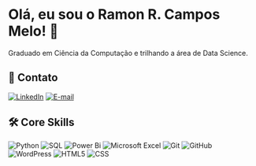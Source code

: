 
# Olá, eu sou o Ramon R. Campos Melo! 👋

Graduado em Ciência da Computação e trilhando a área de Data Science.

<!---
## 🧑🏻‍💻 Sobre mim
--->

## 🔗 Contato

[![LinkedIn](https://img.shields.io/badge/linkedin-%230077B5.svg?style=for-the-badge&logo=linkedin&logoColor=white)](https://www.linkedin.com/in/ramon-campos-melo/)
[![E-mail](https://img.shields.io/badge/-Email-2d3436?style=for-the-badge&logo=maildotru&logoColor=D4D4D4&)](mailto:ramonramalhoc@gmail.com)

## 🛠️  Core Skills

![Python](https://img.shields.io/badge/python-3670A0?style=for-the-badge&logo=python&logoColor=ffdd54)
![SQL](https://img.shields.io/badge/sql-%2307405e.svg?style=for-the-badge&logo=sqlite&logoColor=white)
![Power Bi](https://img.shields.io/badge/power_bi-F2C811?style=for-the-badge&logo=powerbi&logoColor=black)
![Microsoft Excel](https://img.shields.io/badge/Microsoft_Excel-217346?style=for-the-badge&logo=microsoft-excel&logoColor=white)
![Git](https://img.shields.io/badge/git-%23F05033.svg?style=for-the-badge&logo=git&logoColor=white)
![GitHub](https://img.shields.io/badge/github-%23121011.svg?style=for-the-badge&logo=github&logoColor=white)
![WordPress](https://img.shields.io/badge/WordPress-%23117AC9.svg?style=for-the-badge&logo=WordPress&logoColor=white)
![HTML5](https://img.shields.io/badge/html5-%23E34F26.svg?style=for-the-badge&logo=html5&logoColor=white)
![CSS](https://img.shields.io/badge/css-%231572B6.svg?style=for-the-badge&logo=css3&logoColor=white)

<!--

## GitHub Stats

![GitHub Stats](https://github-readme-stats.vercel.app/api?username=ramon-campos&theme=transparent&bg_color=000&border_color=30A3DC&show_icons=true&icon_color=30A3DC&title_color=E94D5F&text_color=FFF)
![Top Langs](https://github-readme-stats-git-masterrstaa-rickstaa.vercel.app/api/top-langs/?username=ramon-campos&layout=compact&bg_color=000&border_color=30A3DC&title_color=E94D5F&text_color=FFF)

-->
